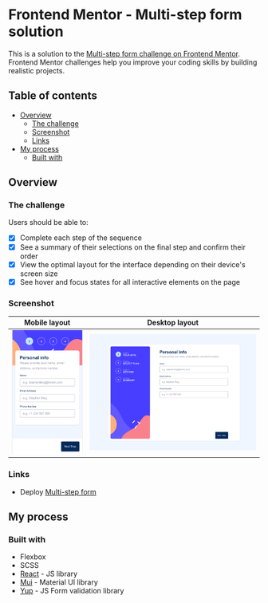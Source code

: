# Frontend Mentor - Multi-step form solution

This is a solution to the [Multi-step form challenge on Frontend Mentor](https://www.frontendmentor.io/challenges/multistep-form-YVAnSdqQBJ). Frontend Mentor challenges help you improve your coding skills by building realistic projects.

## Table of contents

- [Overview](#overview)
  - [The challenge](#the-challenge)
  - [Screenshot](#screenshot)
  - [Links](#links)
- [My process](#my-process)
  - [Built with](#built-with)

## Overview

### The challenge

Users should be able to:

- [x] Complete each step of the sequence
- [x] See a summary of their selections on the final step and confirm their order
- [x] View the optimal layout for the interface depending on their device's screen size
- [x] See hover and focus states for all interactive elements on the page

### Screenshot

| Mobile layout                                                 | Desktop layout                                                        |
| ------------------------------------------------------------- | --------------------------------------------------------------------- |
| <a href="./doc/mobile.png"><img src="./doc/mobile.png" /></a> | <a href="./doc/screenshot.png"><img src="./doc/screenshot.png" /></a> |

### Links

- Deploy [Multi-step form](https://your-live-site-url.com)

## My process

### Built with

- Flexbox
- SCSS
- [React](https://reactjs.org/) - JS library
- [Mui](https://mui.com/) - Material UI library
- [Yup](https://www.npmjs.com/package/yup) - JS Form validation library
